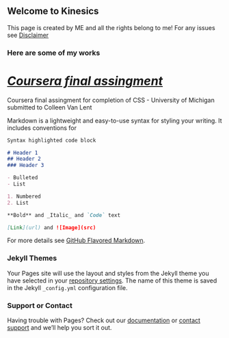 ## Welcome to Kinesics

This page is created by ME and all the rights belong to me!
For any issues see [Disclaimer](https://kinesics28.github.io/upload/disclaimer)

### Here are some of my works
# [*Coursera final assingment*](https://kinesics28.github.io/assignment/assignment.html)
Coursera final assingment for completion of CSS - University of Michigan 
submitted to Colleen Van Lent

Markdown is a lightweight and easy-to-use syntax for styling your writing. It includes conventions for

```markdown
Syntax highlighted code block

# Header 1
## Header 2
### Header 3

- Bulleted
- List

1. Numbered
2. List

**Bold** and _Italic_ and `Code` text

[Link](url) and ![Image](src)
```

For more details see [GitHub Flavored Markdown](https://guides.github.com/features/mastering-markdown/).

### Jekyll Themes

Your Pages site will use the layout and styles from the Jekyll theme you have selected in your [repository settings](https://github.com/kinesics28/second/settings/pages). The name of this theme is saved in the Jekyll `_config.yml` configuration file.

### Support or Contact

Having trouble with Pages? Check out our [documentation](https://docs.github.com/categories/github-pages-basics/) or [contact support](https://support.github.com/contact) and we’ll help you sort it out.
